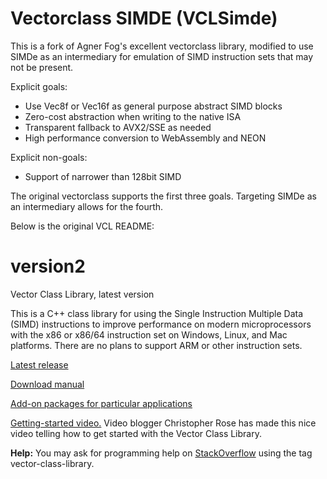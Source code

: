 # Vectorclass SIMDE (VCLSimde)
This is a fork of Agner Fog's excellent vectorclass library, modified to use SIMDe as an intermediary for emulation of SIMD instruction sets that may not be present.

Explicit goals:
* Use Vec8f or Vec16f as general purpose abstract SIMD blocks
* Zero-cost abstraction when writing to the native ISA
* Transparent fallback to AVX2/SSE as needed
* High performance conversion to WebAssembly and NEON

Explicit non-goals:
* Support of narrower than 128bit SIMD

The original vectorclass supports the first three goals. Targeting SIMDe as an intermediary allows for the fourth.



Below is the original VCL README:

# version2
Vector Class Library, latest version

This is a C++ class library for using the Single Instruction Multiple Data (SIMD) instructions to improve performance on modern microprocessors with the x86 or x86/64 instruction set on Windows, Linux, and Mac platforms. There are no plans to support ARM or other instruction sets.

[Latest release](https://github.com/vectorclass/version2/releases)

[Download manual](https://github.com/vectorclass/manual/raw/master/vcl_manual.pdf)

[Add-on packages for particular applications](https://github.com/vectorclass/add-on)

[Getting-started video.](https://www.youtube.com/watch?v=TKjYdLIMTrI) Video blogger Christopher Rose has made this nice video telling how to get started with the Vector Class Library.

**Help:** You may ask for programming help on [StackOverflow](https://stackoverflow.com) using the tag vector-class-library.
